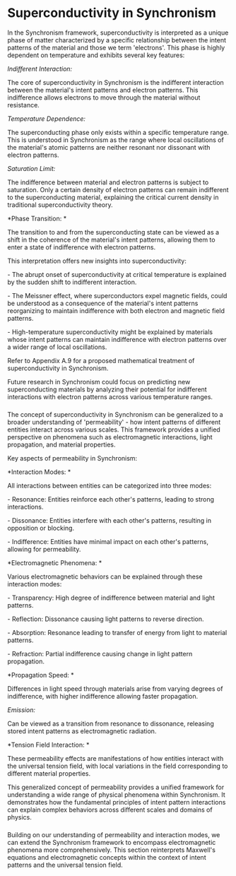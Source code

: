 # Superconductivity in Synchronism

In the Synchronism framework, superconductivity is interpreted as a
unique phase of matter characterized by a specific relationship between
the intent patterns of the material and those we term \'electrons\'.
This phase is highly dependent on temperature and exhibits several key
features:

*Indifferent Interaction:*

The core of superconductivity in Synchronism is the indifferent
interaction between the material\'s intent patterns and electron
patterns. This indifference allows electrons to move through the
material without resistance.

*Temperature Dependence:*

The superconducting phase only exists within a specific temperature
range. This is understood in Synchronism as the range where local
oscillations of the material\'s atomic patterns are neither resonant nor
dissonant with electron patterns.

*Saturation Limit:*

The indifference between material and electron patterns is subject to
saturation. Only a certain density of electron patterns can remain
indifferent to the superconducting material, explaining the critical
current density in traditional superconductivity theory.

*Phase Transition: *

The transition to and from the superconducting state can be viewed as a
shift in the coherence of the material\'s intent patterns, allowing them
to enter a state of indifference with electron patterns.

This interpretation offers new insights into superconductivity:

\- The abrupt onset of superconductivity at critical temperature is
explained by the sudden shift to indifferent interaction.

\- The Meissner effect, where superconductors expel magnetic fields,
could be understood as a consequence of the material\'s intent patterns
reorganizing to maintain indifference with both electron and magnetic
field patterns.

\- High-temperature superconductivity might be explained by materials
whose intent patterns can maintain indifference with electron patterns
over a wider range of local oscillations.

Refer to Appendix A.9 for a proposed mathematical treatment of
superconductivity in Synchronism.

Future research in Synchronism could focus on predicting new
superconducting materials by analyzing their potential for indifferent
interactions with electron patterns across various temperature ranges.

### 

The concept of superconductivity in Synchronism can be generalized to a
broader understanding of \'permeability\' - how intent patterns of
different entities interact across various scales. This framework
provides a unified perspective on phenomena such as electromagnetic
interactions, light propagation, and material properties.

Key aspects of permeability in Synchronism:

*Interaction Modes: *

All interactions between entities can be categorized into three modes:

\- Resonance: Entities reinforce each other\'s patterns, leading to
strong interactions.

\- Dissonance: Entities interfere with each other\'s patterns, resulting
in opposition or blocking.

\- Indifference: Entities have minimal impact on each other\'s patterns,
allowing for permeability.

*Electromagnetic Phenomena: *

Various electromagnetic behaviors can be explained through these
interaction modes:

\- Transparency: High degree of indifference between material and light
patterns.

\- Reflection: Dissonance causing light patterns to reverse direction.

\- Absorption: Resonance leading to transfer of energy from light to
material patterns.

\- Refraction: Partial indifference causing change in light pattern
propagation.

*Propagation Speed: *

Differences in light speed through materials arise from varying degrees
of indifference, with higher indifference allowing faster propagation.

*Emission:*

Can be viewed as a transition from resonance to dissonance, releasing
stored intent patterns as electromagnetic radiation.

*Tension Field Interaction: *

These permeability effects are manifestations of how entities interact
with the universal tension field, with local variations in the field
corresponding to different material properties.

This generalized concept of permeability provides a unified framework
for understanding a wide range of physical phenomena within Synchronism.
It demonstrates how the fundamental principles of intent pattern
interactions can explain complex behaviors across different scales and
domains of physics.

### 

Building on our understanding of permeability and interaction modes, we
can extend the Synchronism framework to encompass electromagnetic
phenomena more comprehensively. This section reinterprets Maxwell\'s
equations and electromagnetic concepts within the context of intent
patterns and the universal tension field.